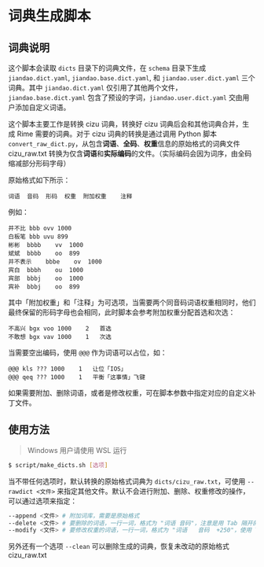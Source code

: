 # 词典生成脚本

## 词典说明

这个脚本会读取 `dicts` 目录下的词典文件，在 `schema` 目录下生成 `jiandao.dict.yaml`, `jiandao.base.dict.yaml`, 和 `jiandao.user.dict.yaml` 三个词典。其中 `jiandao.dict.yaml` 仅引用了其他两个文件，`jiandao.base.dict.yaml` 包含了预设的字词，`jiandao.user.dict.yaml` 交由用户添加自定义词语。

这个脚本主要工作是转换 cizu 词典，转换好 cizu 词典后会和其他词典合并，生成 Rime 需要的词典。对于 cizu 词典的转换是通过调用 Python 脚本 `convert_raw_dict.py`，从包含**词语**、**全码**、**权重**信息的原始格式的词典文件 cizu_raw.txt 转换为仅含**词语**和**实际编码**的文件。（实际编码会因为词序，由全码缩减部分形码字母）

原始格式如下所示：

```text
词语	音码	形码	权重	附加权重	注释
```

例如：

```text
并不比	bbb	ovv	1000
白板笔	bbb	uvu	899
彬彬	bbbb	vv	1000
斌斌	bbbb	oo	899
并不表示	bbbe	ov	1000
宾白	bbbh	ou	1000
宾部	bbbj	oo	1000
宾补	bbbj	oo	899
```

其中「附加权重」和「注释」为可选项，当需要两个同音码词语权重相同时，他们最终保留的形码字母也会相同，此时脚本会参考附加权重分配首选和次选：

```text
不高兴	bgx	voo	1000	2	首选
不敢想	bgx	vav	1000	1	次选
```

当需要空出编码，使用 `@@@` 作为词语可以占位，如：

```text
@@@	kls	???	1000	1	让位「IOS」
@@@	qeq	???	1000	1	平衡「这事情」飞键
```

如果需要附加、删除词语，或者是修改权重，可在脚本参数中指定对应的自定义补丁文件。

## 使用方法

> Windows 用户请使用 WSL 运行

```bash
$ script/make_dicts.sh [选项]
```

当不带任何选项时，默认转换的原始格式词典为 `dicts/cizu_raw.txt`，可使用 `--rawdict <文件>` 来指定其他文件。默认不会进行附加、删除、权重修改的操作，可以通过选项来指定：

```bash
--append <文件> # 附加词库，需要是原始格式
--delete <文件> # 要删除的词语，一行一词，格式为 "词语	音码"，注意是用 Tab 隔开的
--modify <文件> # 要修改权重的词语，一行一词，格式为 "词语	音码	+250"，使用 Tab 隔开，第三列为权重改变的值，可正可负
```

另外还有一个选项 `--clean` 可以删除生成的词典，恢复未改动的原始格式 cizu_raw.txt
